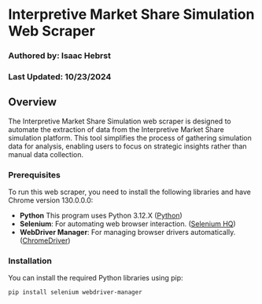 # Interpretive Market Share Simulation Web Scraper

### Authored by: Isaac Hebrst
### Last Updated: 10/23/2024

## Overview
The Interpretive Market Share Simulation web scraper is designed to automate the extraction of data from the Interpretive Market Share simulation platform. This tool simplifies the process of gathering simulation data for analysis, enabling users to focus on strategic insights rather than manual data collection.

### Prerequisites
To run this web scraper, you need to install the following libraries and have Chrome version 130.0.0.0:

- **Python** This program uses Python 3.12.X ([Python](https://www.python.org/downloads/))
- **Selenium**: For automating web browser interaction. ([Selenium HQ](https://www.selenium.dev/documentation/en/))
- **WebDriver Manager**: For managing browser drivers automatically. ([ChromeDriver](https://developer.chrome.com/docs/chromedriver/downloads/version-selection))

### Installation
You can install the required Python libraries using pip:

```bash
pip install selenium webdriver-manager
